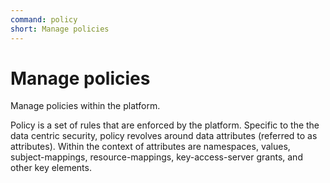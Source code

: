 ```yaml
---
command: policy
short: Manage policies
---
```


# Manage policies

Manage policies within the platform.

Policy is a set of rules that are enforced by the platform. Specific to the the data centric
security, policy revolves around data attributes (referred to as attributes). Within the context
of attributes are namespaces, values, subject-mappings, resource-mappings, key-access-server grants,
and other key elements.
